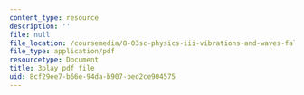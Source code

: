 ```yaml
---
content_type: resource
description: ''
file: null
file_location: /coursemedia/8-03sc-physics-iii-vibrations-and-waves-fall-2016/8cf29ee7b66e94dab907bed2ce904575_BX4QPdP7fT8.pdf
file_type: application/pdf
resourcetype: Document
title: 3play pdf file
uid: 8cf29ee7-b66e-94da-b907-bed2ce904575
---
```

